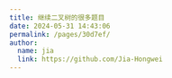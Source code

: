 ```yaml
---
title: 继续二叉树的很多题目
date: 2024-05-31 14:43:06
permalink: /pages/30d7ef/
author: 
  name: jia
  link: https://github.com/Jia-Hongwei
---
```

